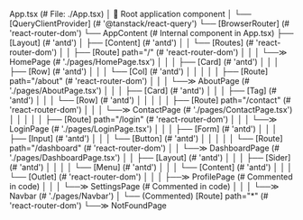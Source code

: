 App.tsx (# File: ./App.tsx)
│ 🔹 Root application component
│
└── [QueryClientProvider] (# '@tanstack/react-query')
    └── [BrowserRouter] (# 'react-router-dom')
        └── AppContent (# Internal component in App.tsx)
            ├── [Layout] (# 'antd')
            │   ├── [Content] (# 'antd')
            │   │   └── [Routes] (# 'react-router-dom')
            │   │       ├── [Route] path="/" (# 'react-router-dom')
            │   │       │   └──≫ HomePage (# './pages/HomePage.tsx')
            │   │       │       ├── [Card] (# 'antd')
            │   │       │       ├── [Row] (# 'antd')
            │   │       │       └── [Col] (# 'antd')
            │   │       │
            │   │       ├── [Route] path="/about" (# 'react-router-dom')
            │   │       │   └──≫ AboutPage (# './pages/AboutPage.tsx')
            │   │       │       ├── [Card] (# 'antd')
            │   │       │       ├── [Tag] (# 'antd')
            │   │       │       └── [Row] (# 'antd')
            │   │       │
            │   │       ├── [Route] path="/contact" (# 'react-router-dom')
            │   │       │   └──≫ ContactPage (# './pages/ContactPage.tsx')
            │   │       │
            │   │       ├── [Route] path="/login" (# 'react-router-dom')
            │   │       │   └──≫ LoginPage (# './pages/LoginPage.tsx')
            │   │       │       ├── [Form] (# 'antd')
            │   │       │       ├── [Input] (# 'antd')
            │   │       │       └── [Button] (# 'antd')
            │   │       │
            │   │       └── [Route] path="/dashboard" (# 'react-router-dom')
            │   │           └──≫ DashboardPage (# './pages/DashboardPage.tsx')
            │   │               ├── [Layout] (# 'antd')
            │   │               │   ├── [Sider] (# 'antd')
            │   │               │   │   └── [Menu] (# 'antd')
            │   │               │   └── [Content] (# 'antd')
            │   │               │       └── [Outlet] (# 'react-router-dom')
            │   │               │           ├──≫ ProfilePage (# Commented in code)
            │   │               │           └──≫ SettingsPage (# Commented in code)
            │   │
            │   └──≫ Navbar (# './pages/Navbar')
            │
            └── (Commented) [Route] path="*" (# 'react-router-dom')
                └──≫ NotFoundPage
